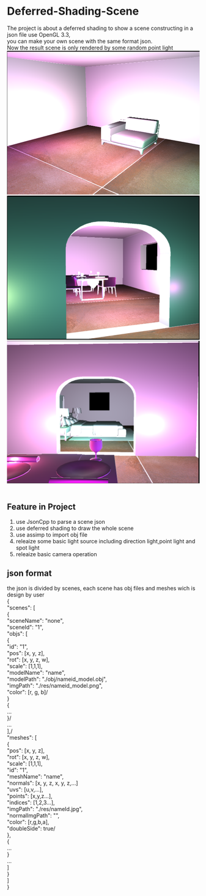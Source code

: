 # Deferred-Shading-Scene
The project is about a deferred shading to show a scene constructing in a json file use OpenGL 3.3,<br>
you can make your own scene with the same format json.<br>
Now the result scene is only rendered by some random point light<br>
![image](https://github.com/zhoumingyang/Deferred-Shading-Scene/blob/master/showjson/image/scene-oneroom.png)<br>
![image](https://github.com/zhoumingyang/Deferred-Shading-Scene/blob/master/showjson/image/scene-threeroom1.png)<br>
![image](https://github.com/zhoumingyang/Deferred-Shading-Scene/blob/master/showjson/image/scene-threeroom2.png)<br>
<br>
## Feature in Project
1. use JsonCpp to parse a scene json<br>
2. use deferred shading to draw the whole scene<br>
3. use assimp to import obj file<br>
4. releaize some basic light source including direction light,point light and spot light<br>
5. releaize basic camera operation<br>
## json format<br>
the json is divided by scenes, each scene has obj files and meshes wich is design by user<br>
{<br>
    "scenes": [<br>
        {<br>
            "sceneName": "none",<br>
            "sceneId": "1",<br>
            "objs": [<br>
                {<br>
                    "id": "1",<br>
                    "pos": [x, y, z],<br>
                    "rot": [x, y, z, w],<br>
                    "scale": [1,1,1],<br>
                    "modelName": "name",<br>
                    "modelPath": "./obj/nameid_model.obj",<br>
                    "imgPath": "./res/nameid_model.png",<br>
                    "color": [r, g, b]/<br>
                }<br>
				{<br>
					...<br>
				}/<br>
				...<br>
            ],/<br>
            "meshes": [<br>
                {<br>
                    "pos": [x, y, z],<br>
                    "rot": [x, y, z, w],<br>
                    "scale": [1,1,1],<br>
                    "id": "1",<br>
                    "meshName": "name",<br>
                    "normals": [x, y, z, x, y, z,...]<br>
                    "uvs": [u,v,...],<br>
                    "points": [x,y,z...],<br>
                    "indices": [1,2,3...],<br>
                    "imgPath": "./res/nameId.jpg",<br>
                    "normalImgPath": "",<br>
                    "color": [r,g,b,a],<br>
                    "doubleSide": true/<br>
                },<br>
				{<br>
					...<br>
				}<br>
				...<br>
            ]<br>
        }<br>
    ]<br>
}<br>

